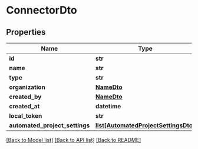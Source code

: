 # ConnectorDto

## Properties
Name | Type | Description | Notes
------------ | ------------- | ------------- | -------------
**id** | **str** |  | [optional] 
**name** | **str** |  | [optional] 
**type** | **str** |  | [optional] 
**organization** | [**NameDto**](NameDto.md) |  | [optional] 
**created_by** | [**NameDto**](NameDto.md) |  | [optional] 
**created_at** | **datetime** |  | [optional] 
**local_token** | **str** |  | [optional] 
**automated_project_settings** | [**list[AutomatedProjectSettingsDto]**](AutomatedProjectSettingsDto.md) |  | [optional] 

[[Back to Model list]](../README.md#documentation-for-models) [[Back to API list]](../README.md#documentation-for-api-endpoints) [[Back to README]](../README.md)


